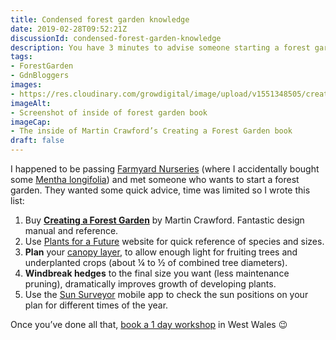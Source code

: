 ```yaml
---
title: Condensed forest garden knowledge
date: 2019-02-28T09:52:21Z
discussionId: condensed-forest-garden-knowledge
description: You have 3 minutes to advise someone starting a forest garden—what are the most important things?
tags: 
- ForestGarden
- GdnBloggers
images: 
- https://res.cloudinary.com/growdigital/image/upload/v1551348505/creating-forest-garden-inside.jpg
imageAlt: 
- Screenshot of inside of forest garden book
imageCap:
- The inside of Martin Crawford’s Creating a Forest Garden book
draft: false
---
```


I happened to be passing [Farmyard Nurseries](https://farmyardnurseries.co.uk) (where I accidentally bought some [Mentha longifolia](https://pfaf.org/user/plant.aspx?latinname=Mentha+longifolia)) and met someone who wants to start a forest garden. They wanted some quick advice, time was limited so I wrote this list:

1. Buy **[Creating a Forest Garden](https://www.agroforestry.co.uk/product/creating-a-forest-garden-2/)** by Martin Crawford. Fantastic design manual and reference.
2. Use [Plants for a Future](https://pfaf.org/) website for quick reference of species and sizes.
3. **Plan** your [canopy layer](https://www.forestgarden.wales/blog/seven-layers-forest-garden/), to allow enough light for fruiting trees and underplanted crops (about ¼ to ½ of combined tree diameters).
4. **Windbreak hedges** to the final size you want (less maintenance pruning), dramatically improves growth of developing plants.
5. Use the [Sun Surveyor](https://www.sunsurveyor.com) mobile app to check the sun positions on your plan for different times of the year.  

Once you’ve done all that, [book a 1 day workshop](https://www.forestgarden.wales/workshop/) in West Wales 😉

